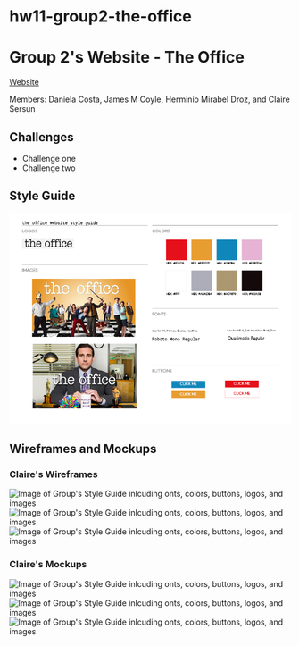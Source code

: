# hw11-group2-the-office

# Group 2's Website - The Office

[Website](https://clairesersun.github.io/hw11-group2-the-office/)

Members: Daniela Costa, James M Coyle, Herminio Mirabel Droz, and Claire Sersun

## Challenges

- Challenge one
- Challenge two

## Style Guide

![Image of Group's Style Guide inlcuding onts, colors, buttons, logos, and images](./assets/THE-OFFICE-STYLEGUIDE.png)

## Wireframes and Mockups

### Claire's Wireframes

![Image of Group's Style Guide inlcuding onts, colors, buttons, logos, and images](./assets/Wireframes%2BMockups/iPhone%2013%2C%2012%20Pro%20%E2%80%93%202.png)
![Image of Group's Style Guide inlcuding onts, colors, buttons, logos, and images](./assets/Wireframes%2BMockups/iPad%20%E2%80%93%202.png)
![Image of Group's Style Guide inlcuding onts, colors, buttons, logos, and images](./assets/Wireframes%2BMockups/Web%201280%20%E2%80%93%201.png)

### Claire's Mockups

![Image of Group's Style Guide inlcuding onts, colors, buttons, logos, and images](./assets/Wireframes%2BMockups/iPhone%2013%2C%2012%20Pro%20%E2%80%93%203.png)
![Image of Group's Style Guide inlcuding onts, colors, buttons, logos, and images](./assets/Wireframes%2BMockups/iPad%20%E2%80%93%203.png)
![Image of Group's Style Guide inlcuding onts, colors, buttons, logos, and images](./assets/Wireframes%2BMockups/Web%201280%20%E2%80%93%202.png)

